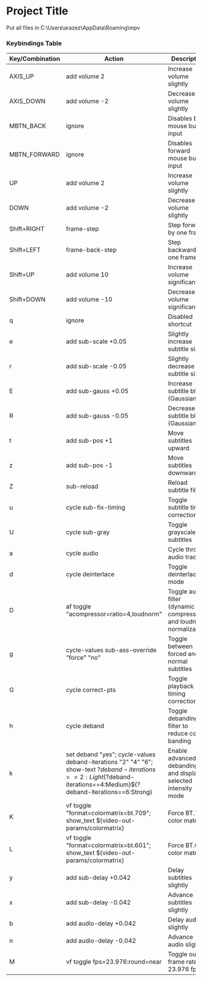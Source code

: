 
# Project Title

Put all files in C:\Users\arazez\AppData\Roaming\mpv

### Keybindings Table

| Key/Combination       | Action                                                                                                       | Description                                                                                       |
|----------------------|--------------------------------------------------------------------------------------------------------------|---------------------------------------------------------------------------------------------------|
| AXIS_UP              | add volume 2                                                                                                 | Increase volume slightly                                                                          |
| AXIS_DOWN            | add volume -2                                                                                                | Decrease volume slightly                                                                          |
| MBTN_BACK            | ignore                                                                                                       | Disables back mouse button input                                                                  |
| MBTN_FORWARD         | ignore                                                                                                       | Disables forward mouse button input                                                               |
| UP                   | add volume 2                                                                                                 | Increase volume slightly                                                                          |
| DOWN                 | add volume -2                                                                                                | Decrease volume slightly                                                                          |
| Shift+RIGHT          | frame-step                                                                                                   | Step forward by one frame                                                                         |
| Shift+LEFT           | frame-back-step                                                                                              | Step backward by one frame                                                                        |
| Shift+UP             | add volume 10                                                                                                | Increase volume significantly                                                                     |
| Shift+DOWN           | add volume -10                                                                                               | Decrease volume significantly                                                                     |
| q                    | ignore                                                                                                       | Disabled shortcut                                                                                 |
| e                    | add sub-scale +0.05                                                                                          | Slightly increase subtitle size                                                                   |
| r                    | add sub-scale -0.05                                                                                          | Slightly decrease subtitle size                                                                   |
| E                    | add sub-gauss +0.05                                                                                          | Increase subtitle blur (Gaussian)                                                                 |
| R                    | add sub-gauss -0.05                                                                                          | Decrease subtitle blur (Gaussian)                                                                 |
| t                    | add sub-pos +1                                                                                               | Move subtitles upward                                                                             |
| z                    | add sub-pos -1                                                                                               | Move subtitles downward                                                                           |
| Z                    | sub-reload                                                                                                   | Reload subtitle file                                                                              |
| u                    | cycle sub-fix-timing                                                                                         | Toggle subtitle timing correction                                                                 |
| U                    | cycle sub-gray                                                                                               | Toggle grayscale subtitles                                                                        |
| a                    | cycle audio                                                                                                  | Cycle through audio tracks                                                                        |
| d                    | cycle deinterlace                                                                                            | Toggle deinterlacing mode                                                                         |
| D                    | af toggle "acompressor=ratio=4,loudnorm"                                                                     | Toggle audio filter (dynamic compression and loudness normalization)                              |
| g                    | cycle-values sub-ass-override "force" "no"                                                                   | Toggle between forced and normal subtitles                                                        |
| G                    | cycle correct-pts                                                                                            | Toggle playback timing correction                                                                 |
| h                    | cycle deband                                                                                                 | Toggle debanding filter to reduce color banding                                                   |
| k                    | set deband "yes"; cycle-values deband-iterations "2" "4" "6"; show-text ${?deband-iterations==2:Light}${?deband-iterations==4:Medium}${?deband-iterations==6:Strong} | Enable advanced debanding and display selected intensity mode|
| K                    | vf toggle "format=colormatrix=bt.709"; show_text ${video-out-params/colormatrix}                             | Force BT.709 color matrix                                                                         |
| L                    | vf toggle "format=colormatrix=bt.601"; show_text ${video-out-params/colormatrix}                             | Force BT.601 color matrix                                                                         |
| y                    | add sub-delay +0.042                                                                                         | Delay subtitles slightly                                                                          |
| x                    | add sub-delay -0.042                                                                                         | Advance subtitles slightly                                                                        |
| b                    | add audio-delay +0.042                                                                                       | Delay audio slightly                                                                              |
| n                    | add audio-delay -0.042                                                                                       | Advance audio slightly                                                                            |
| M                    | vf toggle fps=23.976:round=near                                                                              | Toggle output frame rate to 23.976 fps                                                            |
